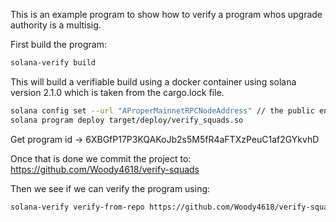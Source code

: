 This is an example program to show how to verify a program whos upgrade authority is a multisig.

First build the program:

```bash
solana-verify build
```

This will build a verifiable build using a docker container using solana version 2.1.0 which is taken from the cargo.lock file.

```bash
solana config set --url "AProperMainnetRPCNodeAddress" // the public endpoint will be ratelimted too much
solana program deploy target/deploy/verify_squads.so
```

Get program id -> 6XBGfP17P3KQAKoJb2s5M5fR4aFTXzPeuC1af2GYkvhD

Once that is done we commit the project to: https://github.com/Woody4618/verify-squads

Then we see if we can verify the program using: 

```bash
solana-verify verify-from-repo https://github.com/Woody4618/verify-squads --program-id 
```


